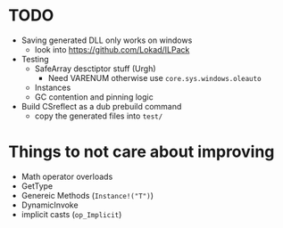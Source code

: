 # TODO

* Saving generated DLL only works on windows 
    - look into https://github.com/Lokad/ILPack
* Testing
    - SafeArray desctiptor stuff (Urgh)
        - Need VARENUM otherwise use `core.sys.windows.oleauto`
    - Instances
    - GC contention and pinning logic
* Build CSreflect as a dub prebuild command
    - copy the generated files into `test/`

# Things to not care about improving

* Math operator overloads
* GetType
* Genereic Methods (`Instance!("T")`)
* DynamicInvoke
* implicit casts (`op_Implicit`)
